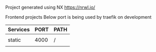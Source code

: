 Project generated using NX https://nrwl.io/

Frontend projects
Below port is being used by traefik on development


| Services | PORT | PATH |
|----------|------|------|
|          |      |      |
|  static  | 4000 |  /   |
|          |      |      |